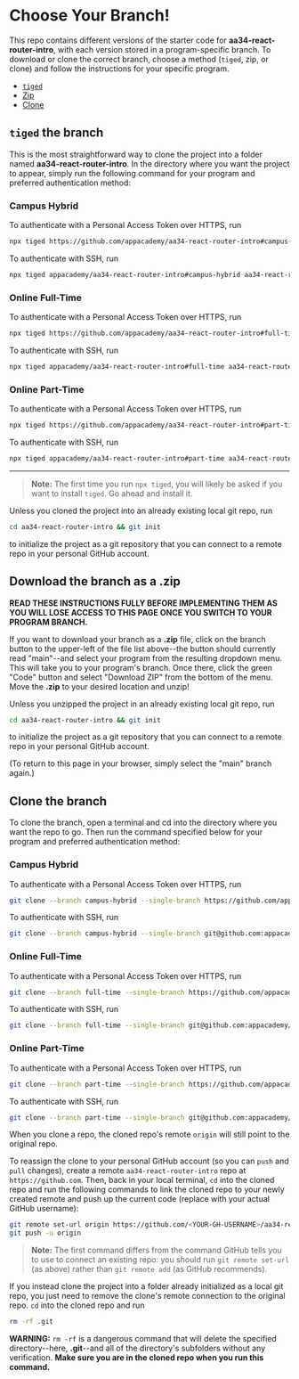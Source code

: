 # Choose Your Branch!

This repo contains different versions of the starter code for **aa34-react-router-intro**,
with each version stored in a program-specific branch. To download or clone the
correct branch, choose a method (`tiged`, zip, or clone) and follow the
instructions for your specific program.

* [`tiged`](#tiged-the-branch)
* [Zip](#download-the-branch-as-a-zip)
* [Clone](#clone-the-branch)

## `tiged` the branch

This is the most straightforward way to clone the project into a folder named
**aa34-react-router-intro**. In the directory where you want the project to appear, simply
run the following command for your program and preferred authentication method:

### Campus Hybrid

To authenticate with a Personal Access Token over HTTPS, run

```sh
npx tiged https://github.com/appacademy/aa34-react-router-intro#campus-hybrid aa34-react-router-intro
```

To authenticate with SSH, run

```sh
npx tiged appacademy/aa34-react-router-intro#campus-hybrid aa34-react-router-intro
```

### Online Full-Time

To authenticate with a Personal Access Token over HTTPS, run

```sh
npx tiged https://github.com/appacademy/aa34-react-router-intro#full-time aa34-react-router-intro
```

To authenticate with SSH, run

```sh
npx tiged appacademy/aa34-react-router-intro#full-time aa34-react-router-intro
```

### Online Part-Time

To authenticate with a Personal Access Token over HTTPS, run

```sh
npx tiged https://github.com/appacademy/aa34-react-router-intro#part-time aa34-react-router-intro
```

To authenticate with SSH, run

```sh
npx tiged appacademy/aa34-react-router-intro#part-time aa34-react-router-intro
```

-----

> **Note:** The first time you run `npx tiged`, you will likely be asked if you
> want to install `tiged`. Go ahead and install it.

Unless you cloned the project into an already existing local git repo, run

```sh
cd aa34-react-router-intro && git init
```

to initialize the project as a git repository that you can connect to a remote
repo in your personal GitHub account.

## Download the branch as a .zip

**READ THESE INSTRUCTIONS FULLY BEFORE IMPLEMENTING THEM AS YOU WILL LOSE ACCESS
TO THIS PAGE ONCE YOU SWITCH TO YOUR PROGRAM BRANCH.**

If you want to download your branch as a __.zip__ file, click on the branch
button to the upper-left of the file list above--the button should currently
read "main"--and select your program from the resulting dropdown menu. This will
take you to your program's branch. Once there, click the green "Code" button and
select "Download ZIP" from the bottom of the menu. Move the __.zip__ to your
desired location and unzip!

Unless you unzipped the project in an already existing local git repo, run

```sh
cd aa34-react-router-intro && git init
```

to initialize the project as a git repository that you can connect to a remote
repo in your personal GitHub account.

(To return to this page in your browser, simply select the "main" branch again.)

## Clone the branch

To clone the branch, open a terminal and cd into the directory where you want
the repo to go. Then run the command specified below for your program and
preferred authentication method:

### Campus Hybrid

To authenticate with a Personal Access Token over HTTPS, run

```sh
git clone --branch campus-hybrid --single-branch https://github.com/appacademy/aa34-react-router-intro.git
```

To authenticate with SSH, run

```sh
git clone --branch campus-hybrid --single-branch git@github.com:appacademy/aa34-react-router-intro.git
```

### Online Full-Time

To authenticate with a Personal Access Token over HTTPS, run

```sh
git clone --branch full-time --single-branch https://github.com/appacademy/aa34-react-router-intro.git
```

To authenticate with SSH, run

```sh
git clone --branch full-time --single-branch git@github.com:appacademy/aa34-react-router-intro.git
```

### Online Part-Time

To authenticate with a Personal Access Token over HTTPS, run

```sh
git clone --branch part-time --single-branch https://github.com/appacademy/aa34-react-router-intro.git
```

To authenticate with SSH, run

```sh
git clone --branch part-time --single-branch git@github.com:appacademy/aa34-react-router-intro.git
```

When you clone a repo, the cloned repo's remote `origin` will still point to the
original repo.

To reassign the clone to your personal GitHub account (so you can `push` and
`pull` changes), create a remote `aa34-react-router-intro` repo at `https://github.com`.
Then, back in your local terminal, `cd` into the cloned repo and run the
following commands to link the cloned repo to your newly created remote and push
up the current code (replace <YOUR-GH-USERNAME> with your actual GitHub username):

```sh
git remote set-url origin https://github.com/<YOUR-GH-USERNAME>/aa34-react-router-intro
git push -u origin
```

 > **Note:** The first command differs from the command GitHub tells you to use
 > to connect an existing repo: you should run `git remote set-url` (as above)
 > rather than `git remote add` (as GitHub recommends).

 If you instead clone the project into a folder already initialized as a local
 git repo, you just need to remove the clone's remote connection to the original
 repo. `cd` into the cloned repo and run

 ```sh
 rm -rf .git
 ```

**WARNING:** `rm -rf` is a dangerous command that will delete the specified
directory--here, __.git__--and all of the directory's subfolders without any
verification. **Make sure you are in the cloned repo when you run this
command.**
